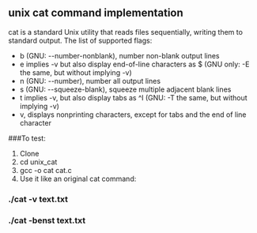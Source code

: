 ## unix cat command implementation

cat is a standard Unix utility that reads files sequentially, writing them to standard output. The list of supported flags:

- b (GNU: --number-nonblank), number non-blank output lines
- e implies -v but also display end-of-line characters as $ (GNU only: -E the same, but without implying -v)
- n (GNU: --number), number all output lines
- s (GNU: --squeeze-blank), squeeze multiple adjacent blank lines
- t implies -v, but also display tabs as ^I (GNU: -T the same, but without implying -v)
- v, displays nonprinting characters, except for tabs and the end of line character

###To test:

1. Clone
2. cd unix_cat
3. gcc -o cat cat.c
4. Use it like an original cat command:
### ./cat -v text.txt
### ./cat -benst text.txt